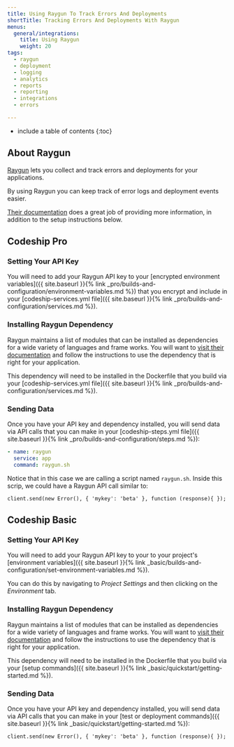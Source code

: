 ```yaml
---
title: Using Raygun To Track Errors And Deployments
shortTitle: Tracking Errors And Deployments With Raygun
menus:
  general/integrations:
    title: Using Raygun
    weight: 20
tags:
  - raygun
  - deployment
  - logging
  - analytics
  - reports
  - reporting
  - integrations
  - errors

---
```


* include a table of contents
{:toc}

## About Raygun

[Raygun](https://raygun.com) lets you collect and track errors and deployments for your applications.

By using Raygun you can keep track of error logs and deployment events easier.

[Their documentation](https://raygun.com/docs) does a great job of providing more information, in addition to the setup instructions below.

## Codeship Pro

### Setting Your API Key

You will need to add your Raygun API key to your [encrypted environment variables]({{ site.baseurl }}{% link _pro/builds-and-configuration/environment-variables.md %}) that you encrypt and include in your [codeship-services.yml file]({{ site.baseurl }}{% link _pro/builds-and-configuration/services.md %}).

###  Installing Raygun Dependency

Raygun maintains a list of modules that can be installed as dependencies for a wide variety of languages and frame works. You will want to [visit their documentation](https://raygun.com/docs) and follow the instructions to use the dependency that is right for your application.

This dependency will need to be installed in the Dockerfile that you build via your [codeship-services.yml file]({{ site.baseurl }}{% link _pro/builds-and-configuration/services.md %}).

### Sending Data

Once you have your API key and dependency installed, you will send data via API calls that you can make in your [codeship-steps.yml file]({{ site.baseurl }}{% link _pro/builds-and-configuration/steps.md %}):


```yaml
- name: raygun
  service: app
  command: raygun.sh
```

Notice that in this case we are calling a script named `raygun.sh`. Inside this scrip, we could have a Raygun API call similar to:

```
client.send(new Error(), { 'mykey': 'beta' }, function (response){ });
```

## Codeship Basic

### Setting Your API Key

You will need to add your Raygun API key to your to your project's [environment variables]({{ site.baseurl }}{% link _basic/builds-and-configuration/set-environment-variables.md %}).

You can do this by navigating to _Project Settings_ and then clicking on the _Environment_ tab.

###  Installing Raygun Dependency

Raygun maintains a list of modules that can be installed as dependencies for a wide variety of languages and frame works. You will want to [visit their documentation](https://raygun.com/docs) and follow the instructions to use the dependency that is right for your application.

This dependency will need to be installed in the Dockerfile that you build via your [setup commands]({{ site.baseurl }}{% link _basic/quickstart/getting-started.md %}).

### Sending Data

Once you have your API key and dependency installed, you will send data via API calls that you can make in your [test or deployment commands]({{ site.baseurl }}{% link _basic/quickstart/getting-started.md %}):

```
client.send(new Error(), { 'mykey': 'beta' }, function (response){ });
```
